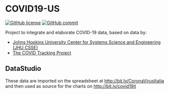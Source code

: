 # COVID19-US

[![GitHub license](https://img.shields.io/github/license/fmossott/COVID19-US)](https://github.com/fmossott/COVID19-US/blob/master/LICENSE)
[![GitHub commit](https://img.shields.io/github/last-commit/fmossott/COVID19-US)](https://img.shields.io/github/last-commit/fmossott/COVID19-US)

Project to integrate and elaborate COVID-19 data, based on data by:

- [Johns Hopkins University Center for Systems Science and Engineering (JHU CSSE)](https://github.com/CSSEGISandData/COVID-19)
- [The COVID Tracking Project](https://covidtracking.com/)

## DataStudio

These data are imported on the spreadsheet at http://bit.ly/CoronaVirusItalia and then used as source for the charts on http://bit.ly/covid19it
